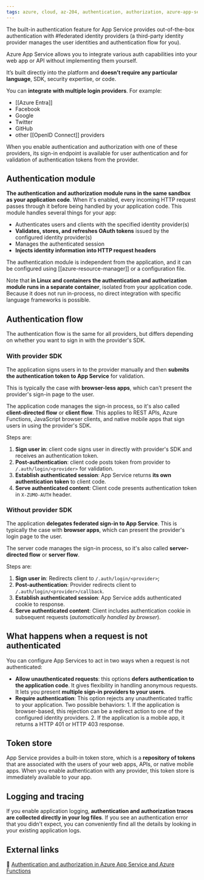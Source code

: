 ```yaml
---
tags: azure, cloud, az-204, authentication, authorization, azure-app-services
---
```


The built-in authentication feature for App Service provides out-of-the-box authentication with #federated identity providers (a third-party identity provider manages the user identities and authentication flow for you).

Azure App Service allows you to integrate various auth capabilities into your web app or API without implementing them yourself.

It’s built directly into the platform and **doesn’t require any particular language**, SDK, security expertise, or code.

You can **integrate with multiple login providers**. For example:

- [[Azure Entra]]
- Facebook
- Google
- Twitter
- GitHub
- other [[OpenID Connect]] providers

When you enable authentication and authorization with one of these providers, its sign-in endpoint is available for user authentication and for validation of authentication tokens from the provider.

## Authentication module

**The authentication and authorization module runs in the same sandbox as your application code**. When it's enabled, every incoming HTTP request passes through it before being handled by your application code. This module handles several things for your app:

- Authenticates users and clients with the specified identity provider(s)
- **Validates, stores, and refreshes OAuth tokens** issued by the configured identity provider(s)
- Manages the authenticated session
- **Injects identity information into HTTP request headers**

The authentication module is independent from the application, and it can be configured using [[azure-resource-manager]] or a configuration file.

Note that **in Linux and containers the authentication and authorization module runs in a separate container**, isolated from your application code. Because it does not run in-process, no direct integration with specific language frameworks is possible.

## Authentication flow

The authentication flow is the same for all providers, but differs depending on whether you want to sign in with the provider's SDK.

### With provider SDK

The application signs users in to the provider manually and then **submits the authentication token to App Service** for validation.

This is typically the case with **browser-less apps**, which can't present the provider's sign-in page to the user.

The application code manages the sign-in process, so it's also called **client-directed flow** or **client flow**. This applies to REST APIs, Azure Functions, JavaScript browser clients, and native mobile apps that sign users in using the provider's SDK.

Steps are:

1. **Sign user in**: client code signs user in directly with provider's SDK and receives an authentication token.
2. **Post-authentication**: client code posts token from provider to `/.auth/login/<provider>` for validation.
3. **Establish authenticated session**: App Service returns **its own authentication token** to client code.
4. **Serve authenticated content**: Client code presents authentication token in `X-ZUMO-AUTH` header.

### Without provider SDK

The application **delegates federated sign-in to App Service**. This is typically the case with **browser apps**, which can present the provider's login page to the user.

The server code manages the sign-in process, so it's also called **server-directed flow** or **server flow**.

Steps are:

1. **Sign user in**: Redirects client to `/.auth/login/<provider>`;
2. **Post-authentication**: Provider redirects client to `/.auth/login/<provider>/callback`.
3. **Establish authenticated session**: App Service adds authenticated cookie to response.
4. **Serve authenticated content**: Client includes authentication cookie in subsequent requests (_automatically handled by browser_).

## What happens when a request is not authenticated

You can configure App Services to act in two ways when a request is not authenticated:

- **Allow unauthenticated requests**: this options **defers authentication to the application code**. It gives flexibility in handling anonymous requests. It lets you present **multiple sign-in providers to your users**.
- **Require authentication**: This option rejects any unauthenticated traffic to your application. Two possible behaviors: 1. If the application is browser-based, this rejection can be a redirect action to one of the configured identity providers. 2. If the application is a mobile app, it returns a HTTP 401 or HTTP 403 response.

## Token store

App Service provides a built-in token store, which is a **repository of tokens** that are associated with the users of your web apps, APIs, or native mobile apps. When you enable authentication with any provider, this token store is immediately available to your app.

## Logging and tracing

If you enable application logging, **authentication and authorization traces are collected directly in your log files**. If you see an authentication error that you didn't expect, you can conveniently find all the details by looking in your existing application logs.

## External links

🔗 [Authentication and authorization in Azure App Service and Azure Functions](https://learn.microsoft.com/en-us/azure/app-service/overview-authentication-authorization)
